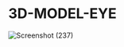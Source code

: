 # 3D-MODEL-EYE

![Screenshot (237)](https://github.com/Raghvkowtal/3D-MODEL-EYE/assets/125593872/f3379ac5-c55b-431e-b1e9-55cbf075fe9c)
